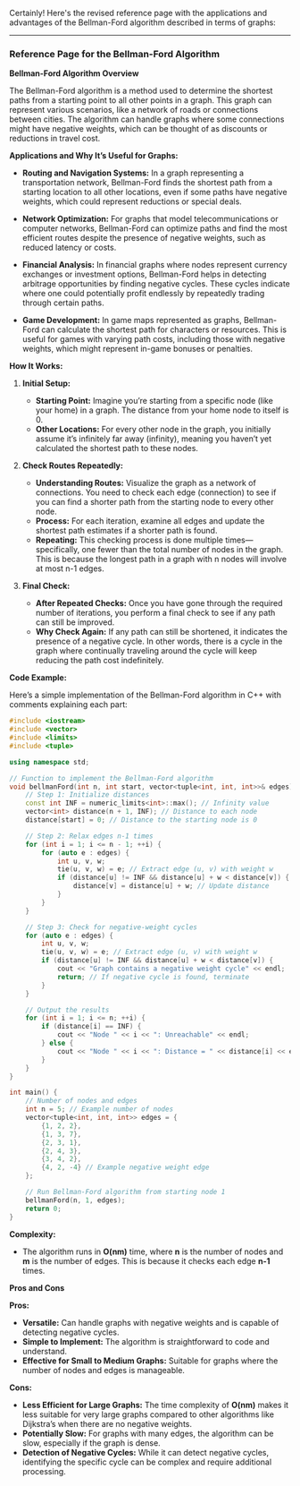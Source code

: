 Certainly! Here's the revised reference page with the applications and advantages of the Bellman-Ford algorithm described in terms of graphs:

---

### Reference Page for the Bellman-Ford Algorithm

**Bellman-Ford Algorithm Overview**

The Bellman-Ford algorithm is a method used to determine the shortest paths from a starting point to all other points in a graph. This graph can represent various scenarios, like a network of roads or connections between cities. The algorithm can handle graphs where some connections might have negative weights, which can be thought of as discounts or reductions in travel cost.

**Applications and Why It’s Useful for Graphs:**

- **Routing and Navigation Systems:** In a graph representing a transportation network, Bellman-Ford finds the shortest path from a starting location to all other locations, even if some paths have negative weights, which could represent reductions or special deals.
  
- **Network Optimization:** For graphs that model telecommunications or computer networks, Bellman-Ford can optimize paths and find the most efficient routes despite the presence of negative weights, such as reduced latency or costs.

- **Financial Analysis:** In financial graphs where nodes represent currency exchanges or investment options, Bellman-Ford helps in detecting arbitrage opportunities by finding negative cycles. These cycles indicate where one could potentially profit endlessly by repeatedly trading through certain paths.

- **Game Development:** In game maps represented as graphs, Bellman-Ford can calculate the shortest path for characters or resources. This is useful for games with varying path costs, including those with negative weights, which might represent in-game bonuses or penalties.

**How It Works:**

1. **Initial Setup:**
   - **Starting Point:** Imagine you’re starting from a specific node (like your home) in a graph. The distance from your home node to itself is 0.
   - **Other Locations:** For every other node in the graph, you initially assume it’s infinitely far away (infinity), meaning you haven’t yet calculated the shortest path to these nodes.

2. **Check Routes Repeatedly:**
   - **Understanding Routes:** Visualize the graph as a network of connections. You need to check each edge (connection) to see if you can find a shorter path from the starting node to every other node.
   - **Process:** For each iteration, examine all edges and update the shortest path estimates if a shorter path is found.
   - **Repeating:** This checking process is done multiple times—specifically, one fewer than the total number of nodes in the graph. This is because the longest path in a graph with n nodes will involve at most n-1 edges.

3. **Final Check:**
   - **After Repeated Checks:** Once you have gone through the required number of iterations, you perform a final check to see if any path can still be improved.
   - **Why Check Again:** If any path can still be shortened, it indicates the presence of a negative cycle. In other words, there is a cycle in the graph where continually traveling around the cycle will keep reducing the path cost indefinitely.

**Code Example:**

Here’s a simple implementation of the Bellman-Ford algorithm in C++ with comments explaining each part:

```cpp
#include <iostream>
#include <vector>
#include <limits>
#include <tuple>

using namespace std;

// Function to implement the Bellman-Ford algorithm
void bellmanFord(int n, int start, vector<tuple<int, int, int>>& edges) {
    // Step 1: Initialize distances
    const int INF = numeric_limits<int>::max(); // Infinity value
    vector<int> distance(n + 1, INF); // Distance to each node
    distance[start] = 0; // Distance to the starting node is 0

    // Step 2: Relax edges n-1 times
    for (int i = 1; i <= n - 1; ++i) {
        for (auto e : edges) {
            int u, v, w;
            tie(u, v, w) = e; // Extract edge (u, v) with weight w
            if (distance[u] != INF && distance[u] + w < distance[v]) {
                distance[v] = distance[u] + w; // Update distance
            }
        }
    }

    // Step 3: Check for negative-weight cycles
    for (auto e : edges) {
        int u, v, w;
        tie(u, v, w) = e; // Extract edge (u, v) with weight w
        if (distance[u] != INF && distance[u] + w < distance[v]) {
            cout << "Graph contains a negative weight cycle" << endl;
            return; // If negative cycle is found, terminate
        }
    }

    // Output the results
    for (int i = 1; i <= n; ++i) {
        if (distance[i] == INF) {
            cout << "Node " << i << ": Unreachable" << endl;
        } else {
            cout << "Node " << i << ": Distance = " << distance[i] << endl;
        }
    }
}

int main() {
    // Number of nodes and edges
    int n = 5; // Example number of nodes
    vector<tuple<int, int, int>> edges = {
        {1, 2, 2},
        {1, 3, 7},
        {2, 3, 1},
        {2, 4, 3},
        {3, 4, 2},
        {4, 2, -4} // Example negative weight edge
    };

    // Run Bellman-Ford algorithm from starting node 1
    bellmanFord(n, 1, edges);
    return 0;
}
```

**Complexity:**

- The algorithm runs in **O(nm)** time, where **n** is the number of nodes and **m** is the number of edges. This is because it checks each edge **n-1** times.

**Pros and Cons**

**Pros:**
- **Versatile:** Can handle graphs with negative weights and is capable of detecting negative cycles.
- **Simple to Implement:** The algorithm is straightforward to code and understand.
- **Effective for Small to Medium Graphs:** Suitable for graphs where the number of nodes and edges is manageable.

**Cons:**
- **Less Efficient for Large Graphs:** The time complexity of **O(nm)** makes it less suitable for very large graphs compared to other algorithms like Dijkstra’s when there are no negative weights.
- **Potentially Slow:** For graphs with many edges, the algorithm can be slow, especially if the graph is dense.
- **Detection of Negative Cycles:** While it can detect negative cycles, identifying the specific cycle can be complex and require additional processing.

